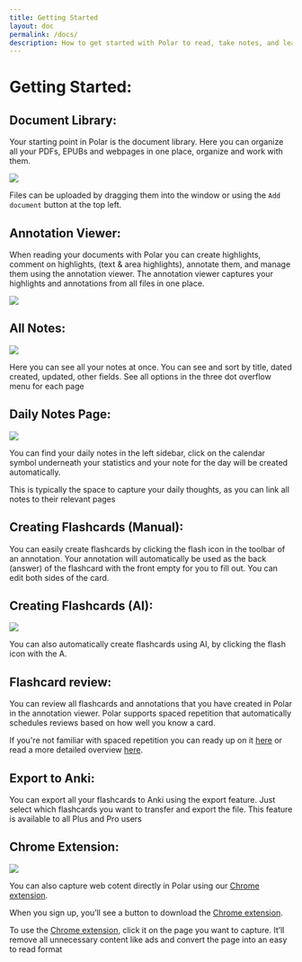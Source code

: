 ```yaml
---
title: Getting Started
layout: doc
permalink: /docs/
description: How to get started with Polar to read, take notes, and learn and memorize key content
---
```


# Getting Started:

## Document Library:

Your starting point in Polar is the document library. Here you can organize all your PDFs, EPUBs and webpages in one place, organize and work with them.

![](https://i.imgur.com/y3v4aCg.png)

Files can be uploaded by dragging them into the window or using the `Add document` button at the top left.

## Annotation Viewer:

When reading your documents with Polar you can create highlights, comment on highlights, (text & area highlights), annotate them, and manage them using the annotation viewer. The annotation viewer captures your highlights and annotations from all files in one place.

![](https://imgur.com/VvBVAf8.png)

## All Notes:

![](https://i.imgur.com/DBIwrTE.png)

Here you can see all your notes at once. You can see and sort by title, dated created, updated, other fields. See all options in the three dot overflow menu for each page

## Daily Notes Page:

![](https://i.imgur.com/ZrowhF3.png)

You can find your daily notes in the left sidebar, click on the calendar symbol underneath your statistics and your note for the day will be created automatically. 

This is typically the space to capture your daily thoughts, as you can link all notes to their relevant pages

## Creating Flashcards (Manual):

You can easily create flashcards by clicking the flash icon in the toolbar of an annotation. Your annotation will automatically be used as the back (answer) of the flashcard with the front empty for you to fill out. You can edit both sides of the card.

## Creating Flashcards (AI):

![](https://media.giphy.com/media/fTP7HwIFFsPckxOTfd/giphy.gif)

You can also automatically create flashcards using AI, by clicking the flash icon with the A.

## Flashcard review:

You can review all flashcards and annotations that you have created in Polar in the annotation viewer. Polar supports spaced repetition that automatically schedules reviews based on how well you know a card.

If you're not familiar with spaced repetition you can ready up on it 
<a href="https://getpolarized.io/2020/09/20/What-is-Spaced-Repetition-A-Beginner's-Guide.html" target="_blank">here</a> or read a more detailed overview 
<a href="https://numinous.productions/ttft/" target="_blank">here</a>.	

## Export to Anki:

You can export all your flashcards to Anki using the export feature. Just select which flashcards you want to transfer and export the file. This feature is available to all Plus and Pro users

## Chrome Extension:

![](https://media.giphy.com/media/ec4N0tiT1mUtpku9zN/giphy.gif)

You can also capture web cotent directly in Polar using our 
<a href="https://chrome.google.com/webstore/detail/save-to-polar/jkfdkjomocoaljglgddnmhcbolldcafd/related" target="_blank">Chrome extension</a>.

When you sign up, you’ll see a button to download the 
<a href="https://chrome.google.com/webstore/detail/save-to-polar/jkfdkjomocoaljglgddnmhcbolldcafd/related" target="_blank">Chrome extension</a>.

To use the 
<a href="https://chrome.google.com/webstore/detail/save-to-polar/jkfdkjomocoaljglgddnmhcbolldcafd/related" target="_blank">Chrome extension</a>, click it on the page you want to capture. It’ll remove all unnecessary content like ads and convert the page into an easy to read format
